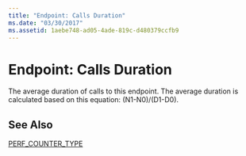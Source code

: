 ```yaml
---
title: "Endpoint: Calls Duration"
ms.date: "03/30/2017"
ms.assetid: 1aebe748-ad05-4ade-819c-d480379ccfb9
---
```

# Endpoint: Calls Duration
The average duration of calls to this endpoint.  The average duration is calculated based on this equation: (N1-N0)/(D1-D0).  
  
## See Also  
 [PERF_COUNTER_TYPE](https://go.microsoft.com/fwlink/?LinkID=94649)
